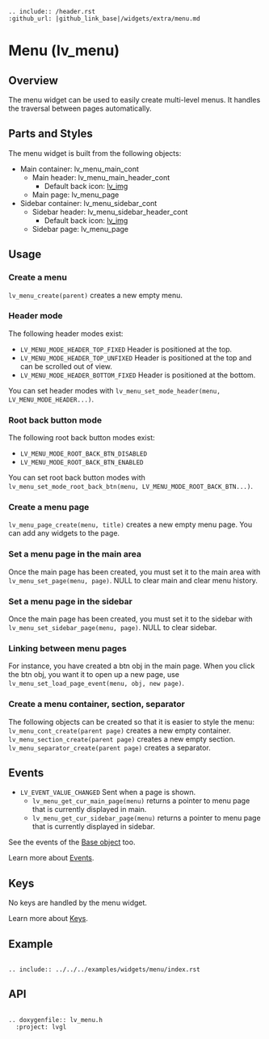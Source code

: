 ```eval_rst
.. include:: /header.rst 
:github_url: |github_link_base|/widgets/extra/menu.md
```
# Menu (lv_menu)

## Overview
The menu widget can be used to easily create multi-level menus. It handles the traversal between pages automatically.

## Parts and Styles
The menu widget is built from the following objects:
- Main container: lv_menu_main_cont
  - Main header: lv_menu_main_header_cont
    - Default back icon: [lv_img](/widgets/core/img)
  - Main page: lv_menu_page
- Sidebar container: lv_menu_sidebar_cont
  - Sidebar header: lv_menu_sidebar_header_cont
    - Default back icon: [lv_img](/widgets/core/img)
  - Sidebar page: lv_menu_page
  
## Usage

### Create a menu
`lv_menu_create(parent)` creates a new empty menu.

### Header mode
The following header modes exist:
- `LV_MENU_MODE_HEADER_TOP_FIXED` Header is positioned at the top.
- `LV_MENU_MODE_HEADER_TOP_UNFIXED` Header is positioned at the top and can be scrolled out of view.
- `LV_MENU_MODE_HEADER_BOTTOM_FIXED` Header is positioned at the bottom.

You can set header modes with `lv_menu_set_mode_header(menu, LV_MENU_MODE_HEADER...)`. 

### Root back button mode
The following root back button modes exist:
- `LV_MENU_MODE_ROOT_BACK_BTN_DISABLED`
- `LV_MENU_MODE_ROOT_BACK_BTN_ENABLED`

You can set root back button modes with `lv_menu_set_mode_root_back_btn(menu, LV_MENU_MODE_ROOT_BACK_BTN...)`.

### Create a menu page
`lv_menu_page_create(menu, title)` creates a new empty menu page.
You can add any widgets to the page.

### Set a menu page in the main area
Once the main page has been created, you must set it to the main area with `lv_menu_set_page(menu, page)`. NULL to clear main and clear menu history.

### Set a menu page in the sidebar
Once the main page has been created, you must set it to the sidebar with `lv_menu_set_sidebar_page(menu, page)`. NULL to clear sidebar.

### Linking between menu pages
For instance, you have created a btn obj in the main page. When you click the btn obj, you want it to open up a new page, use `lv_menu_set_load_page_event(menu, obj, new page)`.

### Create a menu container, section, separator
The following objects can be created so that it is easier to style the menu:
`lv_menu_cont_create(parent page)` creates a new empty container.
`lv_menu_section_create(parent page)` creates a new empty section.
`lv_menu_separator_create(parent page)` creates a separator.

## Events
- `LV_EVENT_VALUE_CHANGED` Sent when a page is shown.
  - `lv_menu_get_cur_main_page(menu)` returns a pointer to menu page that is currently displayed in main.
  - `lv_menu_get_cur_sidebar_page(menu)` returns a pointer to menu page that is currently displayed in sidebar.
    
See the events of the [Base object](/widgets/obj) too.
    
Learn more about [Events](/overview/event).

## Keys
No keys are handled by the menu widget.

Learn more about [Keys](/overview/indev).


## Example

```eval_rst

.. include:: ../../../examples/widgets/menu/index.rst

```

## API 

```eval_rst

.. doxygenfile:: lv_menu.h
  :project: lvgl
        
```
